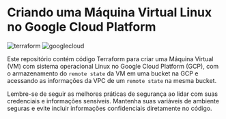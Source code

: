 # Criando uma Máquina Virtual Linux no Google Cloud Platform

![terraform](https://img.shields.io/badge/-terraform-white?style=for-the-badge&logo=terraform&color=7B42BC&logoColor=white)
![googlecloud](https://img.shields.io/badge/-Google_Cloud_Platform-white?style=for-the-badge&logo=googlecloud&color=0078D7&logoColor=white)

Este repositório contém código Terraform para criar uma Máquina Virtual (VM) com sistema operacional Linux no Google Cloud Platform (GCP), com o armazenamento do `remote state` da VM em uma bucket na GCP e acessando as informações da VPC de um `remote state` na mesma bucket.

Lembre-se de seguir as melhores práticas de segurança ao lidar com suas credenciais e informações sensíveis. Mantenha suas variáveis de ambiente seguras e evite incluir informações confidenciais diretamente no código.
